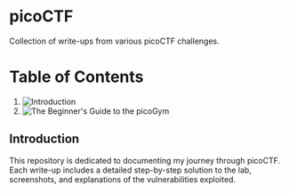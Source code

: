 # picoCTF
Collection of write-ups from various picoCTF challenges.

# Table of Contents
1. ![Introduction](#introduction)
2. ![The Beginner's Guide to the picoGym](https://github.com/mushy2005/picoCTF/tree/main/Challenges/The%20Beginner's%20Guide%20to%20the%20picoGym)


## Introduction
This repository is dedicated to documenting my journey through picoCTF. Each write-up includes a detailed step-by-step solution to the lab, screenshots, and explanations of the vulnerabilities exploited.
